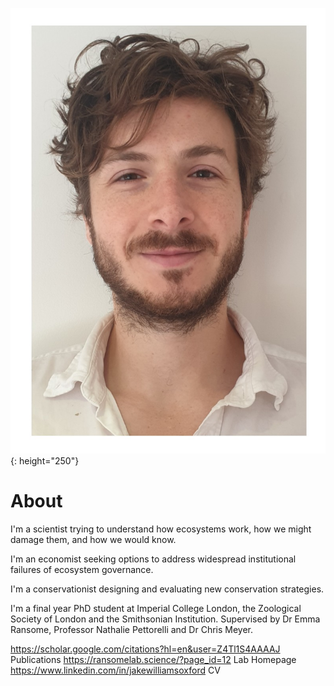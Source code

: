 ![Jake Williams](/assets/image.jpg){: height="250"}

# About
I'm a scientist trying to understand how ecosystems work, how we might damage them, and how we would know.

I'm an economist seeking options to address widespread institutional failures of ecosystem governance. 

I'm a conservationist designing and evaluating new conservation strategies.

I'm a final year PhD student at Imperial College London, the Zoological Society of London and the Smithsonian Institution. Supervised by Dr Emma Ransome, Professor Nathalie Pettorelli and Dr Chris Meyer.

<https://scholar.google.com/citations?hl=en&user=Z4Tl1S4AAAAJ> Publications
<https://ransomelab.science/?page_id=12> Lab Homepage
<https://www.linkedin.com/in/jakewilliamsoxford> CV
